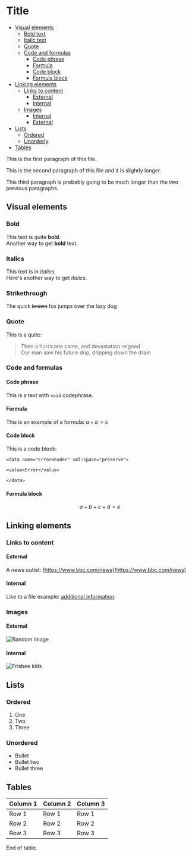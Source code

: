 # Title

- [Visual elements](#visual-elements)
  - [Bold text](#bold-text)
  - [Italic text](#italic-text)
  - [Quote](#quote)
  - [Code and formulas](#code-and-formulas)
    - [Code phrase](#code-phrase)
    - [Formula](#formula)
    - [Code block](#code-block)
    - [Formula block](#formula-block)
- [Linking elements](#linking-elements)
  - [Links to content](#links-to-content)
    - [External](#external)
    - [Internal](#internal)
  - [Images](#images)
    - [Internal](#internal-1)
    - [External](#external-1)
- [Lists](#lists)
  - [Ordered](#ordered)
  - [Unorderly](#unorderly)
- [Tables](#tables)

<!-- Example of paragraph of text with line break -->
This is the first paragraph of this file.

This is the second paragraph of this file and it is slightly longer.

This third paragraph is probably going to be much longer than the two previous paragraphs.

## Visual elements

### Bold

This text is quite **bold**.\
Another way to get __bold__ text.

### Italics

This text is in *italics*.\
Here's another way to get _italics_.

### Strikethrough

The quick ~~brown~~ fox jumps over the lazy dog

### Quote

This is a quite:
> Then a hurricane came, and devastation reigned\
> Our man saw his future drip, dripping down the drain

### Code and formulas

#### Code phrase

This is a text with `void` codephrase.

#### Formula

This is an example of a formula: $a+b=c$

#### Code block

This is a code block:

```
<data name="ErrorHeader" xml:space="preserve">

<value>Error</value>

</data>
```

#### Formula block

$$
a+b+c+d = e
$$

## Linking elements

### Links to content

#### External

A news outlet: [https://www.bbc.com/news](https://www.bbc.com/news)

#### Internal

Like to a file example: [additional information](reference.md).

### Images

#### External

![Random image](https://skythis.pl/wp-content/uploads/2022/12/gdzie-zajecia-ultimate-frisbee-warszawa-min.jpg "ultimate frisbee kids")

#### Internal

![Frisbee kids](jak-zagrac-w-ultimate-warszawa.jpg "frisbee time!")

## Lists

### Ordered

1. One
2. Two
3. Three

### Unordered

* Bullet
* Bullet two
* Bullet three

## Tables

| Column 1           | Column 2                   | Column 3                       |
| ------------------ | -------------------------- | ------------------------------ |
| Row 1              | Row 1                      | Row 1                          |
| Row 2              | Row 2                      | Row 2                          |
| Row 3              | Row 3                      | Row 3                          |

End of table. 